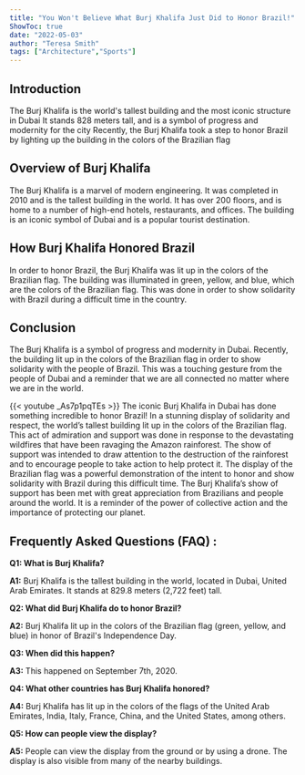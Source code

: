 ```yaml
---
title: "You Won't Believe What Burj Khalifa Just Did to Honor Brazil!"
ShowToc: true 
date: "2022-05-03"
author: "Teresa Smith" 
tags: ["Architecture","Sports"]
---
```

## Introduction

The Burj Khalifa is the world's tallest building and the most iconic structure in Dubai It stands 828 meters tall, and is a symbol of progress and modernity for the city Recently, the Burj Khalifa took a step to honor Brazil by lighting up the building in the colors of the Brazilian flag 

## Overview of Burj Khalifa

The Burj Khalifa is a marvel of modern engineering. It was completed in 2010 and is the tallest building in the world. It has over 200 floors, and is home to a number of high-end hotels, restaurants, and offices. The building is an iconic symbol of Dubai and is a popular tourist destination. 

## How Burj Khalifa Honored Brazil

In order to honor Brazil, the Burj Khalifa was lit up in the colors of the Brazilian flag. The building was illuminated in green, yellow, and blue, which are the colors of the Brazilian flag. This was done in order to show solidarity with Brazil during a difficult time in the country. 

## Conclusion

The Burj Khalifa is a symbol of progress and modernity in Dubai. Recently, the building lit up in the colors of the Brazilian flag in order to show solidarity with the people of Brazil. This was a touching gesture from the people of Dubai and a reminder that we are all connected no matter where we are in the world.

{{< youtube _As7p1pqTEs >}} 
The iconic Burj Khalifa in Dubai has done something incredible to honor Brazil! In a stunning display of solidarity and respect, the world’s tallest building lit up in the colors of the Brazilian flag. This act of admiration and support was done in response to the devastating wildfires that have been ravaging the Amazon rainforest. The show of support was intended to draw attention to the destruction of the rainforest and to encourage people to take action to help protect it. The display of the Brazilian flag was a powerful demonstration of the intent to honor and show solidarity with Brazil during this difficult time. The Burj Khalifa’s show of support has been met with great appreciation from Brazilians and people around the world. It is a reminder of the power of collective action and the importance of protecting our planet.

## Frequently Asked Questions (FAQ) :
**Q1: What is Burj Khalifa?**

**A1:** Burj Khalifa is the tallest building in the world, located in Dubai, United Arab Emirates. It stands at 829.8 meters (2,722 feet) tall.

**Q2: What did Burj Khalifa do to honor Brazil?**

**A2:** Burj Khalifa lit up in the colors of the Brazilian flag (green, yellow, and blue) in honor of Brazil's Independence Day.

**Q3: When did this happen?**

**A3:** This happened on September 7th, 2020.

**Q4: What other countries has Burj Khalifa honored?**

**A4:** Burj Khalifa has lit up in the colors of the flags of the United Arab Emirates, India, Italy, France, China, and the United States, among others.

**Q5: How can people view the display?**

**A5:** People can view the display from the ground or by using a drone. The display is also visible from many of the nearby buildings.



